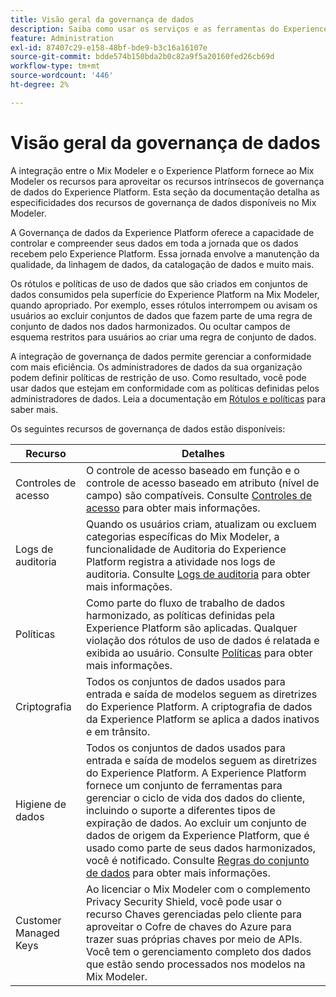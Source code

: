 ```yaml
---
title: Visão geral da governança de dados
description: Saiba como usar os serviços e as ferramentas do Experience Platform que permitem controlar os dados de experiência coletados. Assim, você cumpre com suas práticas comerciais, suas obrigações legais e seu processo de desenvolvimento.
feature: Administration
exl-id: 87407c29-e158-48bf-bde9-b3c16a16107e
source-git-commit: bdde574b150bda2b0c82a9f5a20160fed26cb69d
workflow-type: tm+mt
source-wordcount: '446'
ht-degree: 2%

---
```


# Visão geral da governança de dados

A integração entre o Mix Modeler e o Experience Platform fornece ao Mix Modeler os recursos para aproveitar os recursos intrínsecos de governança de dados do Experience Platform. Esta seção da documentação detalha as especificidades dos recursos de governança de dados disponíveis no Mix Modeler.

A Governança de dados da Experience Platform oferece a capacidade de controlar e compreender seus dados em toda a jornada que os dados recebem pelo Experience Platform. Essa jornada envolve a manutenção da qualidade, da linhagem de dados, da catalogação de dados e muito mais.

Os rótulos e políticas de uso de dados que são criados em conjuntos de dados consumidos pela superfície do Experience Platform na Mix Modeler, quando apropriado. Por exemplo, esses rótulos interrompem ou avisam os usuários ao excluir conjuntos de dados que fazem parte de uma regra de conjunto de dados nos dados harmonizados. Ou ocultar campos de esquema restritos para usuários ao criar uma regra de conjunto de dados.

A integração de governança de dados permite gerenciar a conformidade com mais eficiência. Os administradores de dados da sua organização podem definir políticas de restrição de uso. Como resultado, você pode usar dados que estejam em conformidade com as políticas definidas pelos administradores de dados. Leia a documentação em [Rótulos e políticas](https://experienceleague.adobe.com/pt-br/docs/analytics-platform/using/cja-dataviews/data-governance) para saber mais.

Os seguintes recursos de governança de dados estão disponíveis:

| Recurso | Detalhes |
|---|---|
| Controles de acesso | O controle de acesso baseado em função e o controle de acesso baseado em atributo (nível de campo) são compatíveis. Consulte [Controles de acesso](access-controls.md) para obter mais informações. |
| Logs de auditoria | Quando os usuários criam, atualizam ou excluem categorias específicas do Mix Modeler, a funcionalidade de Auditoria do Experience Platform registra a atividade nos logs de auditoria. Consulte [Logs de auditoria](audit-logs.md) para obter mais informações. |
| Políticas | Como parte do fluxo de trabalho de dados harmonizado, as políticas definidas pela Experience Platform são aplicadas. Qualquer violação dos rótulos de uso de dados é relatada e exibida ao usuário. Consulte [Políticas](policies.md) para obter mais informações. |
| Criptografia | Todos os conjuntos de dados usados para entrada e saída de modelos seguem as diretrizes do Experience Platform. A criptografia de dados da Experience Platform se aplica a dados inativos e em trânsito. |
| Higiene de dados | Todos os conjuntos de dados usados para entrada e saída de modelos seguem as diretrizes do Experience Platform. A Experience Platform fornece um conjunto de ferramentas para gerenciar o ciclo de vida dos dados do cliente, incluindo o suporte a diferentes tipos de expiração de dados. Ao excluir um conjunto de dados de origem da Experience Platform, que é usado como parte de seus dados harmonizados, você é notificado. Consulte [Regras do conjunto de dados](/help/harmonize-data/dataset-rules.md) para obter mais informações. |
| Customer Managed Keys | Ao licenciar o Mix Modeler com o complemento Privacy Security Shield, você pode usar o recurso Chaves gerenciadas pelo cliente para aproveitar o Cofre de chaves do Azure para trazer suas próprias chaves por meio de APIs. Você tem o gerenciamento completo dos dados que estão sendo processados nos modelos na Mix Modeler. |
